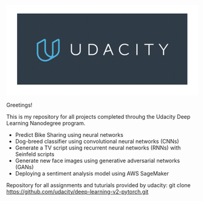 ![Udacity logo](/imgs/udacity_logo.png)

Greetings!

This is my repository for all projects completed throuhg the Udacity Deep Learning Nanodegree program.
 
  - Predict Bike Sharing using neural networks
  - Dog-breed classifier using convolutional neural networks (CNNs)
  - Generate a TV script using recurrent neural networks (RNNs) with Seinfeld scripts
  - Generate new face images using generative adversarial networks (GANs)
  - Deploying a sentiment analysis model using AWS SageMaker


Repository for all assignments and tuturials provided by udacity:
git clone https://github.com/udacity/deep-learning-v2-pytorch.git
